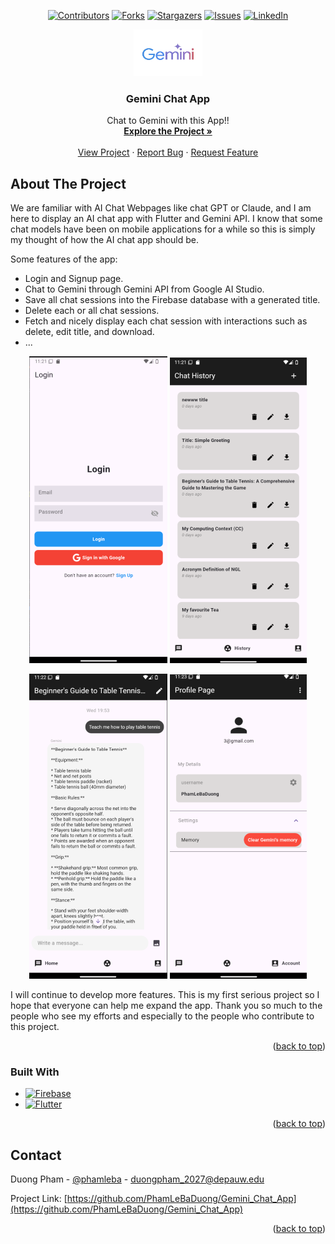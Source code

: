 <a id="readme-top"></a>

<div align="center">
  
[![Contributors][contributors-shield]][contributors-url]
[![Forks][forks-shield]][forks-url]
[![Stargazers][stars-shield]][stars-url]
[![Issues][issues-shield]][issues-url]
[![LinkedIn][linkedin-shield]][linkedin-url]
</div>

<div align="center">
  <a href="https://github.com/PhamLeBaDuong/Gemini_Chat_App">
    <img src="images/geminilogo" alt="Logo" width="110" height="75">
  </a>

  <h3 align="center">Gemini Chat App</h3>

  <p align="center">
    Chat to Gemini with this App!!
    <br />
    <a href="https://github.com/PhamLeBaDuong/Gemini_Chat_App"><strong>Explore the Project »</strong></a>
    <br />
    <br />
    <a href="https://github.com/PhamLeBaDuong/Gemini_Chat_App">View Project</a>
    ·
    <a href="https://github.com/PhamLeBaDuong/Gemini_Chat_App/issues/new?labels=bug&template=bug-report---.md">Report Bug</a>
    ·
    <a href="https://github.com/PhamLeBaDuong/Gemini_Chat_App/issues/new?labels=enhancement&template=feature-request---.md">Request Feature</a>
  </p>
</div>

## About The Project


We are familiar with AI Chat Webpages like chat GPT or Claude, and I am here to display an AI chat app with Flutter and Gemini API. I know that some chat models have been on mobile applications for a while so this is simply my thought of how the AI chat app should be.

Some features of the app:
* Login and Signup page.
* Chat to Gemini through Gemini API from Google AI Studio.
* Save all chat sessions into the Firebase database with a generated title.
* Delete each or all chat sessions.
* Fetch and nicely display each chat session with interactions such as delete, edit title, and download.
* ...
<div align="center">
  
![Product Name Screen Shot1][product-screenshot1]
![Product Name Screen Shot2][product-screenshot2]
  
![Product Name Screen Shot3][product-screenshot3]
![Product Name Screen Shot4][product-screenshot4]
</div>
I will continue to develop more features. This is my first serious project so I hope that everyone can help me expand the app. Thank you so much to the people who see my efforts and especially to the people who contribute to this project.

<p align="right">(<a href="#readme-top">back to top</a>)</p>

### Built With

* [![Firebase][Firebase.com]][Firebase-url]
* [![Flutter][Flutter.dev]][Flutter-url]

<p align="right">(<a href="#readme-top">back to top</a>)</p>

## Contact

Duong Pham - [@phamleba](https://www.instagram.com/phamleba/) - duongpham_2027@depauw.edu

Project Link: [https://github.com/PhamLeBaDuong/Gemini_Chat_App](https://github.com/PhamLeBaDuong/Gemini_Chat_App)

<p align="right">(<a href="#readme-top">back to top</a>)</p>

[contributors-shield]: https://img.shields.io/github/contributors/PhamLeBaDuong/Gemini_Chat_App.svg?style=for-the-badge
[contributors-url]: https://github.com/PhamLeBaDuong/Gemini_Chat_App/graphs/contributors
[forks-shield]: https://img.shields.io/github/forks/PhamLeBaDuong/Gemini_Chat_App.svg?style=for-the-badge
[forks-url]: https://github.com/PhamLeBaDuong/Gemini_Chat_App/network/members
[stars-shield]: https://img.shields.io/github/stars/PhamLeBaDuong/Gemini_Chat_App.svg?style=for-the-badge
[stars-url]: https://github.com/PhamLeBaDuong/Gemini_Chat_App/stargazers
[issues-shield]: https://img.shields.io/github/issues/PhamLeBaDuong/Gemini_Chat_App.svg?style=for-the-badge
[issues-url]: https://github.com/PhamLeBaDuong/Gemini_Chat_App/issues

[linkedin-shield]: https://img.shields.io/badge/-LinkedIn-black.svg?style=for-the-badge&logo=linkedin&colorB=555
[linkedin-url]: https://www.linkedin.com/in/ba-duong-pham-le-511164170/

[Firebase.com]: https://img.shields.io/badge/Firebase-DD0031?style=for-the-badge&logo=firebase&logoColor=white
[Firebase-url]: https://firebase.com/

[Flutter.dev]: https://img.shields.io/badge/Flutter-0769AD?style=for-the-badge&logo=flutter&logoColor=white
[Flutter-url]: https://Flutter.dev 
[product-screenshot1]: images/Screenshot1.png
[product-screenshot2]: images/Screenshot2.png
[product-screenshot3]: images/Screenshot3.png
[product-screenshot4]: images/Screenshot4.png
